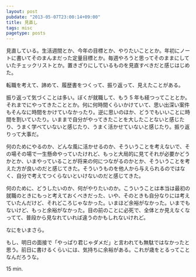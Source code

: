 ```yaml
---
layout: post
pubdate: "2013-05-07T23:00:14+09:00"
title: 見直し
tags: misc
pagetype: posts
---
```

見直している。生活週間とか、今年の目標とか、やりたいこととか。年初にノートに書いてそのまんまだった定量目標とか。毎週やろうと思ってそのままにしていたチェックリストとか。置きざりにしているものを見直すべきだと感じはじめた。

転職を考えて、諦めて、履歴書をつくって、振り返って、見えたことがある。

振り返って気づくことは多い。ぼくが就職して、もう 5 年も経つってこととか。それまでにやってきたこととか。何に何時間くらいかけていて、思い出深い案件もそんなに時間をかけていなかったり。逆に思いのほか、どうでもいいことに時間を割いていたり。いままで自分がやってきたことを大したことないと感じたり、うまく学べていないと感じたり、うまく活かせていないと感じたり。振り返りって大事だ。

何のためにやるのか、どんな風に活かせるのか、そういうことを考えないで、その場その場で一生懸命やっていたけれど、もっと大局的に見てそれが必要かどうかとか、いまやっていることが将来の何につながるのかとか、そういうことを考えた方が良いのだと感じてきた。そういうものを他人から与えられるのではなく、自分で考えてつくらないといけないのだと感じてきた。

何のために、どうしたいのか、何がやりたいのか。こういうことは本当は最初の就職のときにもっと考えておくべきだった、いや、そのときも自分なりには考えていたんだけど、それどころじゃなかった。いまほど余裕がなかった。いまでもないけど、もっと余裕がなかった。目の前のことに必死で、全体とか見えなくなってて、普段から見なれていれば違うのかもしれないけれど。

なにをいまさら。

もし、明日の面接で「やっぱり君じゃダメだ」と言われても無駄ではなかったと思う。前日に書けるくらいには、気持ちに余裕がある。これが歳をとるってことなんだろうな。

15 min.
